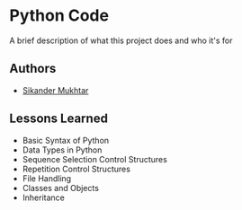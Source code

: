 # Python Code 

A brief description of what this project does and who it's for


## Authors

- [Sikander Mukhtar](https://www.github.com/Sikandar-chaudhry)


## Lessons Learned

- Basic Syntax of Python
- Data Types in Python
- Sequence Selection Control Structures
- Repetition Control Structures
- File Handling
- Classes and Objects
- Inheritance



